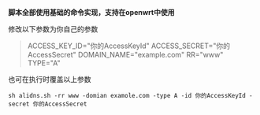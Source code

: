 **脚本全部使用基础的命令实现，支持在openwrt中使用** 

修改以下参数为你自己的参数
>ACCESS_KEY_ID="你的AccessKeyId"
>ACCESS_SECRET="你的AccessSecret"
>DOMAIN_NAME="example.com"
>RR="www"
>TYPE="A"

也可在执行时覆盖以上参数
```shell
sh alidns.sh -rr www -domian examole.com -type A -id 你的AccessKeyId -secret 你的AccessSecret
```
